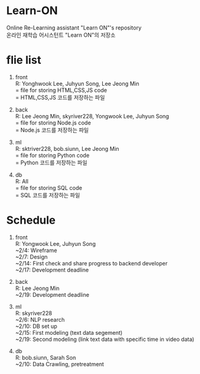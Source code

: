 Learn-ON
==========

Online Re-Learning assistant "Learn ON"'s repository  
온라인 재학습 어시스턴트 "Learn ON"의 저장소  

# flie list

1. front  
R: Yonghwook Lee, Juhyun Song, Lee Jeong Min  
= file for storing HTML,CSS,JS code  
= HTML,CSS,JS 코드를 저장하는 파일  
  
2. back  
R: Lee Jeong Min, skyriver228, Yongwook Lee, Juhyun Song  
= file for storing Node.js code  
= Node.js 코드를 저장하는 파일  
  
3. ml  
R: sktriver228, bob.siunn, Lee Jeong Min  
= file for storing Python code  
= Python 코드를 저장하는 파일  
  
4. db  
R: All  
= file for storing SQL code  
= SQL 코드를 저장하는 파일  
  
# Schedule

1. front  
R: Yongwook Lee, Juhyun Song  
~2/4: Wireframe  
~2/7: Design  
~2/14: First check and share progress to backend developer  
~2/17: Development deadline
  
2. back  
R: Lee Jeong Min  
~2/19: Development deadline  
  
3. ml  
R: skyriver228  
~2/6: NLP research  
~2/10: DB set up  
~2/15: First modeling (text data segement)  
~2/19: Second modeling (link text data with specific time in video data)  
  
4. db  
R: bob.siunn, Sarah Son  
~2/10: Data Crawling, pretreatment  
